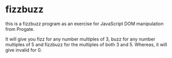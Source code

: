 # fizzbuzz
this is a fizzbuzz program as an exercise for JavaScript DOM manipulation from Progate.

It will give you fizz for any number multiples of 3, buzz for any number multiples of 5 and fizzbuzz for the multiples of both 3 and 5. Whereas, it will give invalid for 0.
